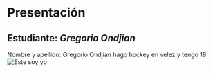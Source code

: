 # Presentación

## Estudiante: _Gregorio Ondjian_
Nombre y apellido: Gregorio Ondjian
hago hockey en velez y tengo 18
![Este soy yo](Fotitomia.jpeg)
